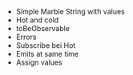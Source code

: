 * Simple Marble String with values
* Hot and cold 
* toBeObservable
* Errors
* Subscribe bei Hot
* Emits at same time
* Assign values
